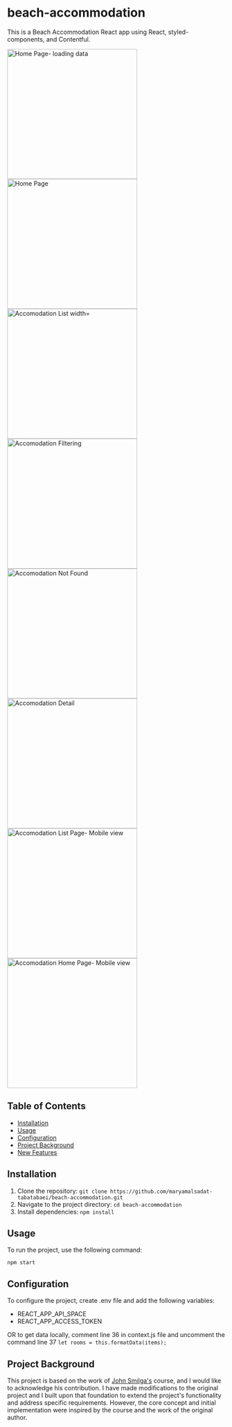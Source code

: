 
# beach-accommodation
This is a Beach Accommodation React app using React, styled-components, and Contentful.<br>

<img src="https://github.com/maryamalsadat-tabatabaei/beach-accommodation/assets/87692864/1dcad73e-4553-40f6-925a-92fc02571d9f" alt="Home Page- loading data" width="300" height="300">
<img src="https://github.com/maryamalsadat-tabatabaei/beach-accommodation/assets/87692864/e4724c25-05ee-4fba-bed5-454835a15b62" alt="Home Page" width="300" height="300">
<img src="https://github.com/maryamalsadat-tabatabaei/beach-accommodation/assets/87692864/bb401e8b-9ce7-4ec4-bcbf-e29e760f7e10" alt="Accomodation List width="300" height="300">
<img src="https://github.com/maryamalsadat-tabatabaei/beach-accommodation/assets/87692864/e49f70d8-49ca-4daf-a8a5-86357987ecbb" alt="Accomodation Filtering" width="300" height="300">
<img src="https://github.com/maryamalsadat-tabatabaei/beach-accommodation/assets/87692864/d1f929b9-3dc2-423b-a2d6-35cd18271ba6" alt="Accomodation Not Found" width="300" height="300">
<img src="https://github.com/maryamalsadat-tabatabaei/beach-accommodation/assets/87692864/c33a28c5-c00c-4358-85aa-70713954f8b4" alt="Accomodation Detail" width="300" height="300">
<img src="https://github.com/maryamalsadat-tabatabaei/beach-accommodation/assets/87692864/2531ab30-3e17-4a4b-9a4b-7bc356180675" alt="Accomodation List Page- Mobile view" width="300" height="300">
<img src="https://github.com/maryamalsadat-tabatabaei/beach-accommodation/assets/87692864/a4542b6b-8e78-4481-a462-579fbc410ec0" alt="Accomodation Home Page- Mobile view" width="300" height="300">

## Table of Contents

- [Installation](#installation)
- [Usage](#usage)
- [Configuration](#configuration)
- [Project Background](#project-background)
- [New Features](#new-features)

## Installation

1. Clone the repository: `git clone https://github.com/maryamalsadat-tabatabaei/beach-accommodation.git`
2. Navigate to the project directory: `cd beach-accommodation`
3. Install dependencies: `npm install`

## Usage

To run the project, use the following command:

<pre><code>npm start</code></pre>

## Configuration

To configure the project, create .env file and add the following variables:

- REACT_APP_API_SPACE
- REACT_APP_ACCESS_TOKEN

OR to get data locally, comment line 36 in context.js file and uncomment the command line 37
`let rooms = this.formatData(items);`

## Project Background

This project is based on the work of [John Smilga's](https://github.com/john-smilga) course, and I would like to acknowledge his contribution. I have made modifications to the original project and I built upon that foundation to extend the project's functionality and address specific requirements. However, the core concept and initial implementation were inspired by the course and the work of the original author.
